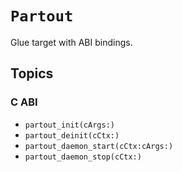 # ``Partout``

Glue target with ABI bindings.

## Topics

### C ABI

- ``partout_init(cArgs:)``
- ``partout_deinit(cCtx:)``
- ``partout_daemon_start(cCtx:cArgs:)``
- ``partout_daemon_stop(cCtx:)``
